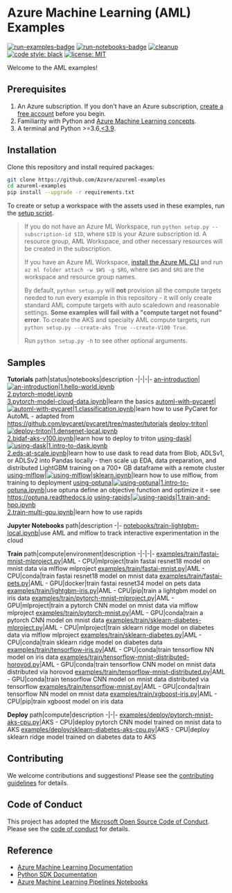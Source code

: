 # Azure Machine Learning (AML) Examples

[![run-examples-badge](https://github.com/Azure/azureml-examples/workflows/run-examples/badge.svg)](https://github.com/Azure/azureml-examples/actions?query=workflow%3Arun-examples)
[![run-notebooks-badge](https://github.com/Azure/azureml-examples/workflows/run-notebooks/badge.svg)](https://github.com/Azure/azureml-examples/actions?query=workflow%3Arun-notebooks)
[![cleanup](https://github.com/Azure/azureml-examples/workflows/cleanup/badge.svg)](https://github.com/Azure/azureml-examples/actions?query=workflow%3Acleanup)
[![code style: black](https://img.shields.io/badge/code%20style-black-000000.svg)](https://github.com/psf/black)
[![license: MIT](https://img.shields.io/badge/License-MIT-purple.svg)](LICENSE)

Welcome to the AML examples!

## Prerequisites

1. An Azure subscription. If you don't have an Azure subscription, [create a free account](https://aka.ms/AMLFree) before you begin.
2. Familiarity with Python and [Azure Machine Learning concepts](https://docs.microsoft.com/en-us/azure/machine-learning/concept-azure-machine-learning-architecture).
3. A terminal and Python >=3.6,[\<3.9](https://pypi.org/project/azureml-core).

## Installation

Clone this repository and install required packages:

```sh
git clone https://github.com/Azure/azureml-examples
cd azureml-examples
pip install --upgrade -r requirements.txt
```

To create or setup a workspace with the assets used in these examples, run the [setup script](setup.py).

> If you do not have an Azure ML Workspace, run `python setup.py --subscription-id $ID`, where `$ID` is your Azure subscription id. A resource group, AML Workspace, and other necessary resources will be created in the subscription. 
>
> If you have an Azure ML Workspace, [install the Azure ML CLI](https://docs.microsoft.com/azure/machine-learning/reference-azure-machine-learning-cli) and run `az ml folder attach -w $WS -g $RG`, where `$WS` and `$RG` are the workspace and resource group names.
>
> By default, `python setup.py` will **not** provision all the compute targets needed to run every example in this repository - it will only create standard AML compute targets with auto scaledown and reasonable settings. **Some examples will fail with a "compute target not found" error**. To create the AKS and specialty AML compute targets, run `python setup.py --create-aks True --create-V100 True`.
>
> Run `python setup.py -h` to see other optional arguments.

## Samples

**Tutorials**
path|status|notebooks|description
-|-|-|-
[an-introduction](tutorials/an-introduction)|[![an-introduction](https://github.com/Azure/azureml-examples/workflows/run-tutorial-ai/badge.svg)](https://github.com/Azure/azureml-examples/actions?query=workflow%3Arun-tutorial-ai)|[1.hello-world.ipynb](tutorials/an-introduction/1.hello-world.ipynb)<br>[2.pytorch-model.ipynb](tutorials/an-introduction/2.pytorch-model.ipynb)<br>[3.pytorch-model-cloud-data.ipynb](tutorials/an-introduction/3.pytorch-model-cloud-data.ipynb)|learn the basics
[automl-with-pycaret](tutorials/automl-with-pycaret)|[![automl-with-pycaret](https://github.com/Azure/azureml-examples/workflows/run-tutorial-awp/badge.svg)](https://github.com/Azure/azureml-examples/actions?query=workflow%3Arun-tutorial-awp)|[1.classification.ipynb](tutorials/automl-with-pycaret/1.classification.ipynb)|learn how to use PyCaret for AutoML - adapted from https://github.com/pycaret/pycaret/tree/master/tutorials
[deploy-triton](tutorials/deploy-triton)|[![deploy-triton](https://github.com/Azure/azureml-examples/workflows/run-tutorial-dt/badge.svg)](https://github.com/Azure/azureml-examples/actions?query=workflow%3Arun-tutorial-dt)|[1.densenet-local.ipynb](tutorials/deploy-triton/1.densenet-local.ipynb)<br>[2.bidaf-aks-v100.ipynb](tutorials/deploy-triton/2.bidaf-aks-v100.ipynb)|learn how to deploy to triton
[using-dask](tutorials/using-dask)|[![using-dask](https://github.com/Azure/azureml-examples/workflows/run-tutorial-ud/badge.svg)](https://github.com/Azure/azureml-examples/actions?query=workflow%3Arun-tutorial-ud)|[1.intro-to-dask.ipynb](tutorials/using-dask/1.intro-to-dask.ipynb)<br>[2.eds-at-scale.ipynb](tutorials/using-dask/2.eds-at-scale.ipynb)|learn how to use dask to read data from Blob, ADLSv1, or ADLSv2 into Pandas locally - then scale up EDA, data preparation, and distributed LightGBM training on a 700+ GB dataframe with a remote cluster
[using-mlflow](tutorials/using-mlflow)|[![using-mlflow](https://github.com/Azure/azureml-examples/workflows/run-tutorial-um/badge.svg)](https://github.com/Azure/azureml-examples/actions?query=workflow%3Arun-tutorial-um)|[sklearn.ipynb](tutorials/using-mlflow/sklearn.ipynb)|learn how to use mlflow, from training to deployment
[using-optuna](tutorials/using-optuna)|[![using-optuna](https://github.com/Azure/azureml-examples/workflows/run-tutorial-uo/badge.svg)](https://github.com/Azure/azureml-examples/actions?query=workflow%3Arun-tutorial-uo)|[1.intro-to-optuna.ipynb](tutorials/using-optuna/1.intro-to-optuna.ipynb)|use optuna define an objective function and optimize it - see https://optuna.readthedocs.io
[using-rapids](tutorials/using-rapids)|[![using-rapids](https://github.com/Azure/azureml-examples/workflows/run-tutorial-ur/badge.svg)](https://github.com/Azure/azureml-examples/actions?query=workflow%3Arun-tutorial-ur)|[1.train-and-hpo.ipynb](tutorials/using-rapids/1.train-and-hpo.ipynb)<br>[2.train-multi-gpu.ipynb](tutorials/using-rapids/2.train-multi-gpu.ipynb)|learn how to use rapids

**Jupyter Notebooks**
path|description
-|-
[notebooks/train-lightgbm-local.ipynb](notebooks/train-lightgbm-local.ipynb)|use AML and mlflow to track interactive experimentation in the cloud

**Train**
path|compute|environment|description
-|-|-|-
[examples/train/fastai-mnist-mlproject.py](examples/train/fastai-mnist-mlproject.py)|AML - CPU|mlproject|train fastai resnet18 model on mnist data via mlflow mlproject
[examples/train/fastai-mnist.py](examples/train/fastai-mnist.py)|AML - CPU|conda|train fastai resnet18 model on mnist data
[examples/train/fastai-pets.py](examples/train/fastai-pets.py)|AML - GPU|docker|train fastai resnet34 model on pets data
[examples/train/lightgbm-iris.py](examples/train/lightgbm-iris.py)|AML - CPU|pip|train a lightgbm model on iris data
[examples/train/pytorch-mnist-mlproject.py](examples/train/pytorch-mnist-mlproject.py)|AML - GPU|mlproject|train a pytorch CNN model on mnist data via mlflow mlproject
[examples/train/pytorch-mnist.py](examples/train/pytorch-mnist.py)|AML - GPU|conda|train a pytorch CNN model on mnist data
[examples/train/sklearn-diabetes-mlproject.py](examples/train/sklearn-diabetes-mlproject.py)|AML - CPU|mlproject|train sklearn ridge model on diabetes data via mlflow mlproject
[examples/train/sklearn-diabetes.py](examples/train/sklearn-diabetes.py)|AML - CPU|conda|train sklearn ridge model on diabetes data
[examples/train/tensorflow-iris.py](examples/train/tensorflow-iris.py)|AML - CPU|conda|train tensorflow NN model on iris data
[examples/train/tensorflow-mnist-distributed-horovod.py](examples/train/tensorflow-mnist-distributed-horovod.py)|AML - GPU|conda|train tensorflow CNN model on mnist data distributed via horovod
[examples/train/tensorflow-mnist-distributed.py](examples/train/tensorflow-mnist-distributed.py)|AML - GPU|conda|train tensorflow CNN model on mnist data distributed via tensorflow
[examples/train/tensorflow-mnist.py](examples/train/tensorflow-mnist.py)|AML - GPU|conda|train tensorflow NN model on mnist data
[examples/train/xgboost-iris.py](examples/train/xgboost-iris.py)|AML - CPU|pip|train xgboost model on iris data

**Deploy**
path|compute|description
-|-|-
[examples/deploy/pytorch-mnist-aks-cpu.py](examples/deploy/pytorch-mnist-aks-cpu.py)|AKS - CPU|deploy pytorch CNN model trained on mnist data to AKS
[examples/deploy/sklearn-diabetes-aks-cpu.py](examples/deploy/sklearn-diabetes-aks-cpu.py)|AKS - CPU|deploy sklearn ridge model trained on diabetes data to AKS

## Contributing

We welcome contributions and suggestions! Please see the [contributing guidelines](CONTRIBUTING.md) for details.

## Code of Conduct 

This project has adopted the [Microsoft Open Source Code of Conduct](https://opensource.microsoft.com/codeofconduct/). Please see the [code of conduct](CODE_OF_CONDUCT.md) for details. 

## Reference

- [Azure Machine Learning Documentation](https://docs.microsoft.com/azure/machine-learning)
- [Python SDK Documentation](https://docs.microsoft.com/python/api/overview/azure/ml/?view=azure-ml-py)
- [Azure Machine Learning Pipelines Notebooks](https://github.com/Azure/MachineLearningNotebooks/tree/master/how-to-use-azureml/machine-learning-pipelines)